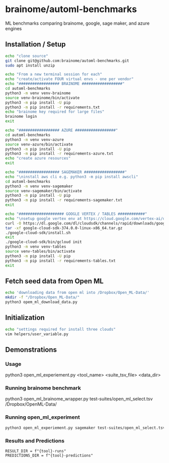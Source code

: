 <!--
# Brainome Daimensions(tm)
#
# The Brainome Table Compiler(tm)
# Copyright (c) 2022 Brainome Incorporated. All Rights Reserved.
# GPLv3 license, all text above must be included in any redistribution.
# See LICENSE.TXT for more information.
#
# This program may use Brainome's servers for cloud computing. Server use
# is subject to separate license agreement.
#
# Contact: itadmin@brainome.ai
# for questions and suggestions.
#
# @author: andy.stevko@brainome.ai
# @author: zachary.stone@brainome.ai
-->

# brainome/automl-benchmarks
ML benchmarks comparing brainome, google, sage maker, and azure engines

## Installation / Setup

```bash
echo "clone source"
git clone git@github.com:brainome/automl-benchmarks.git
sudo apt install unzip

echo "From a new terminal session for each"
echo "create/activate FOUR virtual envs - one per vendor"
echo "################## BRAINOME ##################"
cd automl-benchmarks
python3 -m venv venv-brainome
source venv-brainome/bin/activate
python3 -m pip install -U pip
python3 -m pip install -r requirements.txt
echo "brainome key required for large files"
brainome login
exit

echo "################## AZURE ##################"
cd automl-benchmarks
python3 -m venv venv-azure
source venv-azure/bin/activate
python3 -m pip install -U pip
python3 -m pip install -r requirements-azure.txt
echo "create azure resources"
exit

echo "################## SAGEMAKER ##################"
echo "\ninstall aws cli e.g. python3 -m pip install awscli"
cd automl-benchmarks
python3 -m venv venv-sagemaker
source venv-sagemaker/bin/activate
python3 -m pip install -U pip
python3 -m pip install -r requirements-sagemaker.txt
exit

echo "#################### GOOGLE VERTEX / TABLES ############"
echo "\nsetup google vertex env at https://cloud.google.com/vertex-ai/docs/start/cloud-environment"
curl -O https://dl.google.com/dl/cloudsdk/channels/rapid/downloads/google-cloud-sdk-374.0.0-linux-x86_64.tar.gz
tar -xf google-cloud-sdk-374.0.0-linux-x86_64.tar.gz
./google-cloud-sdk/install.sh
exit
./google-cloud-sdk/bin/gcloud init
python3 -m venv venv-tables
source venv-tables/bin/activate
python3 -m pip install -U pip
python3 -m pip install -r requirements-tables.txt
exit
```
## Fetch seed data from Open ML
```bash
echo 'downloading data from open ml into /Dropbox/Open_ML-Data/'
mkdir -f "/Dropbox/Open_ML-Data/"
python3 opem_ml_download_data.py
```


## Initialization
```bash
echo "settings required for install three clouds"
vim helpers/user_variable.py
```

## Demonstrations
### Usage
python3 open_ml_experiement.py <tool_name> <suite_tsv_file> <data_dir>

### Running brainome benchmark
python3 open_ml_brainome_wrapper.py test-suites/open_ml_select.tsv /Dropbox/OpenML-Data/

### Running open_ml_experiment
```bash
python3 open_ml_experiement.py sagemaker test-suites/open_ml_select.tsv /Dropbox/OpenML-Data/
```

### Results and Predictions
	RESULT_DIR = f"{tool}-runs"
	PREDICTIONS_DIR = f"{tool}-predictions"